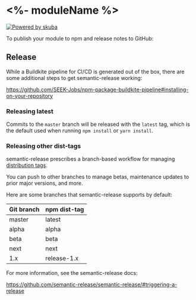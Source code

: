 # <%- moduleName %>

[![Powered by skuba](https://img.shields.io/badge/🤿%20skuba-powered-009DC4)](https://github.com/seek-oss/skuba)

<!--

## Table of contents

- [Usage](#usage)
- [Design](#design)
- [Development](#development)
- [Support](#support)

## Usage

...

## Design

...

## Development

...

## Support

...

-->

To publish your module to npm and release notes to GitHub:

## Release

While a Buildkite pipeline for CI/CD is generated out of the box, there are some additional steps to get semantic-release working:

<https://github.com/SEEK-Jobs/npm-package-buildkite-pipeline#installing-on-your-repository>

### Releasing latest

Commits to the `master` branch will be released with the `latest` tag, which is the default used when running `npm install` or `yarn install`.

### Releasing other dist-tags

semantic-release prescribes a branch-based workflow for managing [distribution tags].

[distribution tags]: https://docs.npmjs.com/adding-dist-tags-to-packages

You can push to other branches to manage betas, maintenance updates to prior major versions, and more.

Here are some branches that semantic-release supports by default:

| Git branch | npm dist-tag |
| :--------- | :----------- |
| master     | latest       |
| alpha      | alpha        |
| beta       | beta         |
| next       | next         |
| 1.x        | release-1.x  |

For more information, see the semantic-release docs:

<https://github.com/semantic-release/semantic-release/#triggering-a-release>
